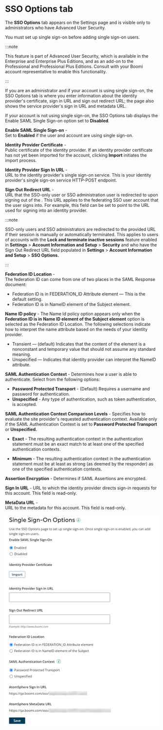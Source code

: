 # SSO Options tab

<head>
  <meta name="guidename" content="Platform"/>
  <meta name="context" content="GUID-752277F0-1F0C-4D42-80F4-92469F84C29C"/>
</head>

The **SSO Options** tab appears on the Settings page and is visible only to administrators who have Advanced User Security.

You must set up single sign-on before adding single sign-on users.

:::note

This feature is part of Advanced User Security, which is available in the Enterprise and Enterprise Plus Editions, and as an add-on to the Professional and Professional Plus Editions. Consult with your Boomi account representative to enable this functionality.

:::

If you are an administrator and if your account is using single sign-on, the SSO Options tab is where you enter information about the identity provider's certificate, sign in URL and sign out redirect URL; the page also shows the service provider's sign in URL and metadata URL.

If your account is not using single sign-on, the SSO Options tab displays the Enable SAML Single Sign-on option set to **Disabled**.

**Enable SAML Single Sign-on** -   
Set to **Enabled** if the user and account are using single sign-on.

**Identity Provider Certificate** -   
Public certificate of the identity provider. If an identity provider certificate has not yet been imported for the account, clicking **Import** initiates the import process.

**Identity Provider Sign In URL** -  
URL to the identity provider's single sign-on service. This is your identity provider's single sign-on service HTTP-POST endpoint.

**Sign Out Redirect URL** -  
URL that the SSO-only user or SSO administration user is redirected to upon signing out of the . This URL applies to the federating SSO user account that the user signs into. For example, this field can be set to point to the URL used for signing into an identity provider.

:::note

SSO-only users and SSO administrators are redirected to the provided URL if their session is manually or automatically terminated. This applies to users of accounts with the **Lock and terminate inactive sessions** feature enabled in **Settings** \> **Account Information and Setup** \> **Security** and who have the Sign Out Redirect URL field populated in **Settings** \> **Account Information and Setup** \> **SSO Options.**

:::

**Federation ID Location** -   
The federation ID can come from one of two places in the SAML Response document:

- Federation ID is in FEDERATION\_ID Attribute element — This is the default setting.
- Federation ID is in NameID element of the Subject element.

**Name ID policy** - 
The Name Id policy option appears only when the **Federation ID is in Name ID element of the Subject element** option is selected as the Federation ID Location. The following selections indicate how to interpret the name attribute based on the needs of your identity provider.

- Transient — \(default\) Indicates that the content of the element is a nonconstant and temporary value that should not assume any standard meaning.
- Unspecified — Indicates that identity provider can interpret the NameID attribute.

**SAML Authentication Context** - 
Determines how a user is able to authenticate. Select from the following options:

- **Password Protected Transport** - \(Default\) Requires a username and password for authentication.
- **Unspecified** - Any type of authentication, such as token authentication, is accepted.

**SAML Authentication Context Comparison Levels** - 
Specifies how to evaluate the site provider's requested authentication context. Available only if the SAML Authentication Context is set to **Password Protected Transport** or **Unspecified.**

- **Exact** - The resulting authentication context in the authentication statement must be an exact match to at least one of the specified authentication contexts.

- **Minimum** - The resulting authentication context in the authentication statement must be at least as strong \(as deemed by the responder\) as one of the specified authentication contexts.

**Assertion Encryption** - Determines if SAML Assertions are encrypted.

**Sign In URL** - 
URL to which the identity provider directs sign-in requests for this account. This field is read-only.

**MetaData URL** -   
URL to the metadata for this account. This field is read-only.

![The SSO Options Tab showing the available configuration options when SSO is enabled.](Images/int-img-SSO_options_04c19c35-e0cc-4996-88d7-725300fbf9e0.png)